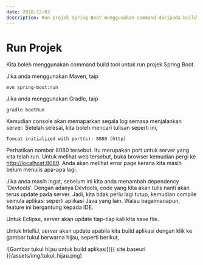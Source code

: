 ```yaml
---
date: 2018-12-03
description: Run projek Spring Boot menggunakan command daripada build tool Maven atau Gradle.
---
```


# Run Projek

Kita boleh menggunakan command build tool untuk run projek Spring Boot.

Jika anda menggunakan Maven, taip

```
mvn spring-boot:run
```

Jika anda menggunakan Gradle, taip

```
gradle bootRun
```

Kemudian console akan memaparkan segala log semasa menjalankan server. Setelah
selesai, kita boleh mencari tulisan seperti ini,

```
Tomcat initialized with port(s): 8080 (http)
```

Perhatikan nombor 8080 tersebut. Itu merupakan port untuk server yang kita telah
run. Untuk melihat web tersebut, buka browser kemudian pergi ke
[http://localhost:8080](http://localhost:8080). Anda akan melihat error page
kerana kita masih belum menulis apa-apa lagi.

Jika anda masih ingat, sebelum ini kita anda menambah dependency 'Devtools'.
Dengan adanya Devtools, code yang kita akan tulis nanti akan terus update pada
server. Jadi, kita tidak perlu lagi tutup, kemudian compile semula aplikasi
seperti aplikasi Java yang lain. Walau bagaimanapun, feature ini bergantung
kepada IDE.

Untuk Eclipse, server akan update tiap-tiap kali kita save file.

Untuk IntelliJ, server akan update apabila kita build aplikasi dengan klik ke
gambar tukul berwarna hijau, seperti berikut,

![Gambar tukul hijau untuk build aplikasi]({{ site.baseurl }}/assets/img/tukul_hijau.png)
